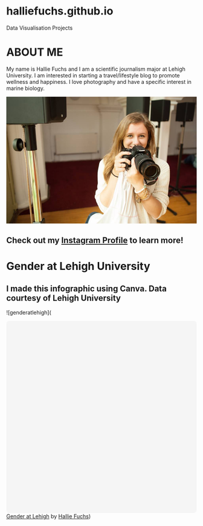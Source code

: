 # halliefuchs.github.io
Data Visualisation Projects 

# ABOUT ME

My name is Hallie Fuchs and I am a scientific journalism major at Lehigh University. I am interested in starting a travel/lifestyle blog to promote wellness and happiness. I love photography and have a specific interest in marine biology. 

![selfimage](https://github.com/halliefuchs/halliefuchs.github.io/blob/master/11011011_1415807158741528_5158154184048819413_n.jpg?raw=true)

## Check out my [Instagram Profile](https://www.instagram.com/halliefuchs/) to learn more!

# Gender at Lehigh University 
## I made this infographic using Canva. Data courtesy of Lehigh University 

![genderatlehigh](<div class="canva-embed" data-height-ratio="1" data-design-id="DACyqBvqIIU" style="padding:100% 5px 5px 5px;background:rgba(0,0,0,0.03);border-radius:8px;"></div><script async src="https://sdk.canva.com/v1/embed.js"></script><a href="https://www.canva.com/design/DACyqBvqIIU/view?utm_content=DACyqBvqIIU&utm_campaign=designshare&utm_medium=embeds&utm_source=link" target="_blank">Gender at Lehigh</a> by <a href="https://www.canva.com/hef219?utm_campaign=designshare&utm_medium=embeds&utm_source=link" target="_blank">Hallie Fuchs</a>)
